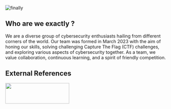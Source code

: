 ![finally](https://github.com/L3AK-TEAM/.github/assets/102762345/6edc024d-e0b1-4188-8cc7-313311d2e2e1)

## Who are we exactly ?

We are a diverse group of cybersecurity enthusiasts hailing from different corners of the world. Our team was formed in March 2023 with the aim of honing our skills, solving challenging Capture The Flag (CTF) challenges, and exploring various aspects of cybersecurity together. As a team, we value collaboration, continuous learning, and a spirit of friendly competition.

## External References

<p>
  <a href="https://ctftime.org/team/220336">
    <img height="65" width="200" align="left" src="https://github.com/L3AK-TEAM/.github/assets/102762345/f1b10b2b-a5eb-4f71-8030-43b4da32ee77">
  </a>
</p>



<!--https://ctftime.org/team/220336-->
